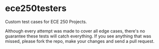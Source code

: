 # ece250testers
Custom test cases for ECE 250 Projects.

Although every attempt was made to cover all edge cases, there's no guarantee these tests will catch everything. If you see anything that was missed, please fork the repo, make your changes and send a pull request.
